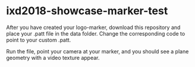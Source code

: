 # ixd2018-showcase-marker-test

After you have created your logo-marker, download this repository and place your .patt file in the data folder. Change the corresponding code to point to your custom .patt.

Run the file, point your camera at your marker, and you should see a plane geometry with a video texture appear. 
